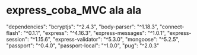# express_coba_MVC ala ala
 "dependencies":
    "bcryptjs": "^2.4.3",
    "body-parser": "^1.18.3",
    "connect-flash": "^0.1.1",
    "express": "^4.16.3",
    "express-messages": "^1.0.1",
    "express-session": "^1.15.6",
    "express-validator": "^5.3.0",
    "mongoose": "^5.2.5",
    "passport": "^0.4.0",
    "passport-local": "^1.0.0",
    "pug": "^2.0.3"
 
